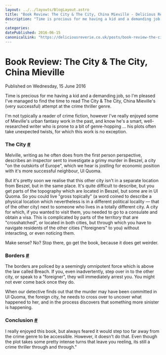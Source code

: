 ```yaml
---
layout: ../../layouts/BlogLayout.astro
title: "Book Review: The City & The City, China Mieville - Delicious Reverie"
description: "Time is precious for me having a kid and a demanding job, so I'm pleased I've managed to find the time to read The City & The City, China Mieville's (very successful) attempt at the crime thriller genre.
"
categories:
datePublished: 2016-06-15
canonicalLink: "https://deliciousreverie.co.uk/posts/book-review-the-city-and-the-city-china-mieville/
---
```

# Book Review: The City & The City, China Mieville

Published on Wednesday, 15 June 2016

Time is precious for me having a kid and a demanding job, so I'm pleased I've managed to find the time to read The City & The City, China Mieville's (very successful) attempt at the crime thriller genre.

I'm not typically a reader of crime fiction, however I've really enjoyed some of Mieville's urban fantasy work in the past, and know he's a smart, well-researched writer who is prone to a bit of genre-hopping ... his plots often take unexpected twists, for which this work is no exception.

### The City [#](https://deliciousreverie.co.uk/posts/book-review-the-city-and-the-city-china-mieville/#the-city)

Melville, writing as he often does from the first person perspective, describes an inspector sent to investigate a grimy murder in Beszel, a city "on the outskirts of Europe", which we hear is jostling for economic position with it's more successful neighbour, Ul Quoma.

But it's pretty soon we realise that this other city isn't in a separate location from Beszel, but in the same place. It's quite difficult to describe, but you get parts of the topography which are located in Beszel, but some are in Ul Quoma. So you could live "gross topically" (a word coined to describe a physical location which nevertheless is in a different political locality — that of the other city) next to someone who lives in a totally different city. A city for which, if you wanted to visit them, you needed to go to a consulate and obtain a visa. This is complicated by parts of the territory that are "crosshatched", or located in both cities, but through which you have to navigate residents of the other cities ("foreigners" to you) without interacting, or even noticing them.

Make sense? No? Stop there, go get the book, because it does get weirder.

### Borders [#](https://deliciousreverie.co.uk/posts/book-review-the-city-and-the-city-china-mieville/#borders)

The borders are policed by a seemingly omnipotent force which is above the law called Breach. If you, even inadvertently, step over in to the other city, or speak to a "foreigner", they will immediately arrest you. You might not ever come back once they do.

When our detective finds out that the murder may have been committed in Ul Quoma, the foreign city, he needs to cross over to uncover what happened to her, and in the process discovers that something more sinister is happening.

### Conclusion [#](https://deliciousreverie.co.uk/posts/book-review-the-city-and-the-city-china-mieville/#conclusion)

I really enjoyed this book, but always feared it would step too far away from the crime genre to be accessible. However, it doesn't do that. Even though the plot takes some pretty intense turns that leave you reeling, its still a crime thriller through and through."